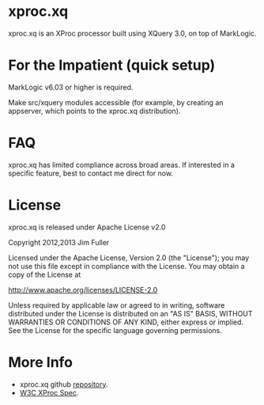 # xproc.xq

xproc.xq is an XProc processor built using XQuery 3.0, on top of MarkLogic.

# For the Impatient (quick setup)

MarkLogic v6.03 or higher is required.

Make src/xquery modules accessible (for example, by creating an appserver, which points to the xproc.xq distribution).

# FAQ

xproc.xq has limited compliance across broad areas. If interested in a specific feature, best to contact me direct for now.

# License

xproc.xq is released under Apache License v2.0

Copyright 2012,2013 Jim Fuller

Licensed under the Apache License, Version 2.0 (the "License"); you may not use this file except in compliance with the License. You may obtain a copy of the License at

http://www.apache.org/licenses/LICENSE-2.0

Unless required by applicable law or agreed to in writing, software distributed under the License is distributed on an "AS IS" BASIS, WITHOUT WARRANTIES OR CONDITIONS OF ANY KIND, either express or implied. See the License for the specific language governing permissions.


# More Info

* xproc.xq github [repository](https://github.com/xquery/xproc.xq).
* [W3C XProc Spec](http://www.w3.org/TR/xproc/).
